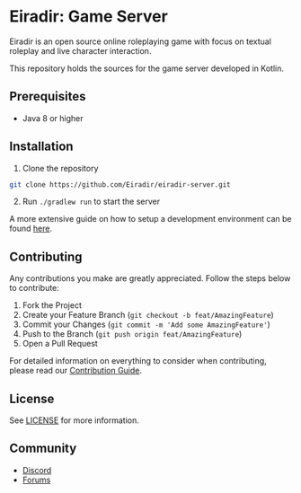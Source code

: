 # Eiradir: Game Server

Eiradir is an open source online roleplaying game with focus on textual roleplay and live character interaction.

This repository holds the sources for the game server developed in Kotlin.

## Prerequisites

- Java 8 or higher

## Installation

1. Clone the repository
```sh
git clone https://github.com/Eiradir/eiradir-server.git
```

2. Run `./gradlew run` to start the server

A more extensive guide on how to setup a development environment can be found [here](https://github.com/Eiradir/eiradir-docs/blob/main/setup.md).

## Contributing

Any contributions you make are greatly appreciated. Follow the steps below to contribute:

1. Fork the Project
2. Create your Feature Branch (`git checkout -b feat/AmazingFeature`)
3. Commit your Changes (`git commit -m 'Add some AmazingFeature'`)
4. Push to the Branch (`git push origin feat/AmazingFeature`)
5. Open a Pull Request

For detailed information on everything to consider when contributing, please read our [Contribution Guide](https://github.com/Eiradir/eiradir-docs/blob/main/CONTRIBUTING.md).

## License

See [LICENSE](LICENSE.md) for more information.

## Community

- [Discord](https://discord.gg/BsDu2JB)
- [Forums](https://forum.eiradir.net)
